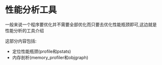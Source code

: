 # 性能分析工具

一般来说一个程序要优化并不需要全部优化而只要去优化性能瓶颈即可,这边就是性能分析的工具介绍

这部分内容包括:

+ 定位性能瓶颈(profile和pstats)
+ 内存剖析(memory_profiler和objgraph)
